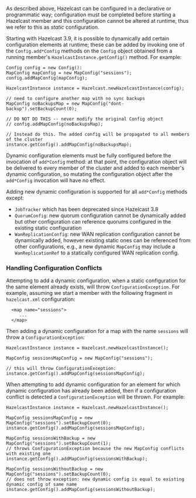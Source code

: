 As described above, Hazelcast can be configured in a declarative or programmatic way; configuration must be completed before starting a Hazelcast member and this configuration cannot be altered at runtime, thus we refer to this as _static_ configuration. 

Starting with Hazelcast 3.9, it is possible to dynamically add certain configuration elements at runtime; these can be added by invoking one of the `Config.add*Config` methods on the `Config` object obtained from a running member's `HazelcastInstance.getConfig()` method. For example:
 
```
Config config = new Config():
MapConfig mapConfig = new MapConfig("sessions");
config.addMapConfig(mapConfig);

HazelcastInstance instance = Hazelcast.newHazelcastInstance(config);

// need to configure another map with no sync backups
MapConfig noBackupsMap = new MapConfig("dont-backup").setBackupCount(0);

// DO NOT DO THIS -- never modify the original Config object
// config.addMapConfig(noBackupsMap);

// Instead do this. The added config will be propagated to all members of the cluster
instance.getConfig().addMapConfig(noBackupsMap);
```

Dynamic configuration elements must be fully configured before the invocation of `add*Config` method: at that point, the configuration object will be delivered to every member of the cluster and added to each member's dynamic configuration, so mutating the configuration object after the `add*Config` invocation will have no effect.

Adding new dynamic configuration is supported for all `add*Config` methods except:

- `JobTracker` which has been deprecated since Hazelcast 3.8
- `QuorumConfig`: new quorum configuration cannot be dynamically added but other configuration can reference quorums configured in the existing static configuration
- `WanReplicationConfig`: new WAN replication configuration cannot be dynamically added, however existing static ones can be referenced from other configurations, e.g., a new dynamic `MapConfig` may include a `WanReplicationRef` to a statically configured WAN replication config.

### Handling Configuration Conflicts
 
Attempting to add a dynamic configuration, when a static configuration for the same element already exists, will throw `ConfigurationException`. For example, assuming we start a member with the following fragment in `hazelcast.xml` configuration:

```
  <map name="sessions">
     ...
  </map>
```

Then adding a dynamic configuration for a map with the name `sessions` will throw a `ConfigurationException`:

```
HazelcastInstance instance = Hazelcast.newHazelcastInstance();

MapConfig sessionsMapConfig = new MapConfig("sessions");

// this will throw ConfigurationException:
instance.getConfig().addMapConfig(sessionsMapConfig);
```

When attempting to add dynamic configuration for an element for which dynamic configuration has already been added, then if a configuration conflict is detected a `ConfigurationException` will be thrown. For example:

```
HazelcastInstance instance = Hazelcast.newHazelcastInstance();

MapConfig sessionsMapConfig = new MapConfig("sessions").setBackupCount(0);
instance.getConfig().addMapConfig(sessionsMapConfig);

MapConfig sessionsWithBackup = new MapConfig("sessions").setBackupCount(1);
// throws ConfigurationException because the new MapConfig conflicts with existing one
instance.getConfig().addMapConfig(sessionsWithBackup);

MapConfig sessionsWithoutBackup = new MapConfig("sessions").setBackupCount(0);
// does not throw exception: new dynamic config is equal to existing dynamic config of same name
instance.getConfig().addMapConfig(sessionsWithoutBackup);
```
